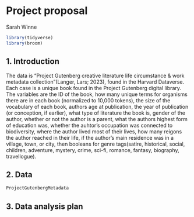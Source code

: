 Project proposal
================
Sarah Winne

``` r
library(tidyverse)
library(broom)
```

## 1. Introduction

The data is “Project Gutenberg creative literature life circumstance &
work metadata collection”(Langer, Lars; 2023), found in the Harvard
Dataverse. Each case is a unique book found in the Project Gutenberg
digital library. The variables are the ID of the book, how many unique
terms for organisms there are in each book (normalized to 10,000
tokens), the size of the vocabulary of each book, authors age at
publication, the year of publication (or conception, if earlier), what
type of literature the book is, gender of the author, whether or not the
author is a parent, what the authors highest form of education was,
whether the auhtor’s occupation was connected to biodiversity, where the
author lived most of their lives, how many reigons the author reached in
their life, if the author’s main residence was in a village, town, or
city, then booleans for genre tags(satire, historical, social, children,
adventure, mystery, crime, sci-fi, romance, fantasy, biography,
travellogue).

## 2. Data

``` r
ProjectGutenbergMetadata
```

## 3. Data analysis plan
